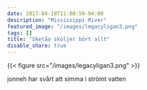 ```yaml
---
date: 2017-04-10T11:00:59-04:00
description: "Mississippi River"
featured_image: "/images/legacyligan3.png"
tags: []
title: "Sketåa sköljer bôrt allt"
disable_share: true
---
```


{{< figure src="/images/legacyligan3.png" >}}

jonneh har svårt att simma i strömt vatten